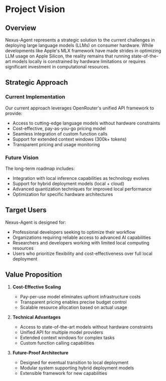 # Project Vision

## Overview

Nexus-Agent represents a strategic solution to the current challenges in deploying large language models (LLMs) on consumer hardware. While developments like Apple's MLX framework have made strides in optimizing LLM usage on Apple Silicon, the reality remains that running state-of-the-art models locally is constrained by hardware limitations or requires significant investment in computational resources.

## Strategic Approach

### Current Implementation
Our current approach leverages OpenRouter's unified API framework to provide:
- Access to cutting-edge language models without hardware constraints
- Cost-effective, pay-as-you-go pricing model
- Seamless integration of custom function calls
- Support for extended context windows (300k+ tokens)
- Transparent pricing and usage monitoring

### Future Vision
The long-term roadmap includes:
- Integration with local inference capabilities as technology evolves
- Support for hybrid deployment models (local + cloud)
- Advanced quantization techniques for improved local performance
- Optimization for specific hardware architectures

## Target Users

Nexus-Agent is designed for:
- Professional developers seeking to optimize their workflow
- Organizations requiring reliable access to advanced AI capabilities
- Researchers and developers working with limited local computing resources
- Users who prioritize flexibility and cost-effectiveness over full local deployment

## Value Proposition

1. **Cost-Effective Scaling**
   - Pay-per-use model eliminates upfront infrastructure costs
   - Transparent pricing enables precise budget control
   - Scalable resource allocation based on actual usage

2. **Technical Advantages**
   - Access to state-of-the-art models without hardware constraints
   - Unified API for multiple model providers
   - Extended context windows for complex tasks
   - Custom function calling capabilities

3. **Future-Proof Architecture**
   - Designed for eventual transition to local deployment
   - Modular system supporting hybrid deployment models
   - Extensible framework for new capabilities
